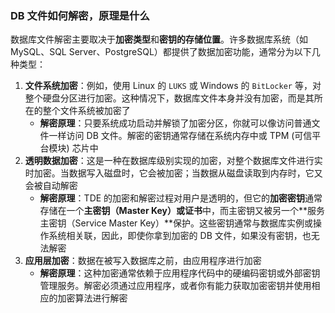 ### DB 文件如何解密，原理是什么

数据库文件解密主要取决于**加密类型**和**密钥的存储位置**。许多数据库系统（如 MySQL、SQL Server、PostgreSQL）都提供了数据加密功能，通常分为以下几种类型：

1. **文件系统加密**：例如，使用 Linux 的 `LUKS` 或 Windows 的 `BitLocker` 等，对整个硬盘分区进行加密。这种情况下，数据库文件本身并没有加密，而是其所在的整个文件系统被加密了
   - **解密原理**：只要系统成功启动并解锁了加密分区，你就可以像访问普通文件一样访问 DB 文件。解密的密钥通常存储在系统内存中或 TPM (可信平台模块) 芯片中
2. **透明数据加密**：这是一种在数据库级别实现的加密，对整个数据库文件进行实时加密。当数据写入磁盘时，它会被加密；当数据从磁盘读取到内存时，它又会被自动解密
   - **解密原理**：TDE 的加密和解密过程对用户是透明的，但它的**加密密钥**通常存储在一个**主密钥（Master Key）或证书**中，而主密钥又被另一个**服务主密钥（Service Master Key）**保护。这些密钥通常与数据库实例或操作系统相关联，因此，即使你拿到加密的 DB 文件，如果没有密钥，也无法解密
3. **应用层加密**：数据在被写入数据库之前，由应用程序进行加密
   - **解密原理**：这种加密通常依赖于应用程序代码中的硬编码密钥或外部密钥管理服务。解密必须通过应用程序，或者你有能力获取加密密钥并使用相应的加密算法进行解密